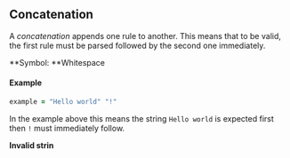 ## Concatenation

A _concatenation_ appends one rule to another. This means that to be valid, the first rule must be parsed followed by the second one immediately.

**Symbol: **Whitespace

#### Example

```ruby
example = "Hello world" "!"
```

In the example above this means the string `Hello world` is expected first then `!` must immediately follow.

**Invalid strin**

